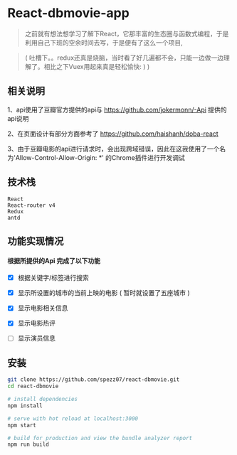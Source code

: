 # React-dbmovie-app

> 之前就有想法想学习了解下React，它那丰富的生态圈与函数式编程，于是利用自己下班的空余时间去写，于是便有了这么一个项目,

>( 吐槽下。。redux还真是烧脑，当时看了好几遍都不会，只能一边做一边理解了。相比之下Vuex用起来真是轻松愉快: ) )


## 相关说明
 1、api使用了豆瓣官方提供的api与 https://github.com/jokermonn/-Api 提供的api说明

 2、在页面设计有部分方面参考了 https://github.com/haishanh/doba-react 

 3、由于豆瓣电影的api进行请求时，会出现跨域错误，因此在这我使用了一个名为'Allow-Control-Allow-Origin: *'
 的Chrome插件进行开发调试





## 技术栈
```
React
React-router v4
Redux
antd  
```



## 功能实现情况
#### 根据所提供的Api 完成了以下功能
 - [x] 根据关键字/标签进行搜索
 - [x] 显示所设置的城市的当前上映的电影 ( 暂时就设置了五座城市 )
 - [x] 显示电影相关信息 
 - [x] 显示电影热评
 - [ ] 显示演员信息

 
 
 ## 安装
 
 ``` bash
 git clone https://github.com/spezz07/react-dbmovie.git
 cd react-dbmovie

 # install dependencies
 npm install
 
 # serve with hot reload at localhost:3000
 npm start
 
 # build for production and view the bundle analyzer report
 npm run build 
 ```
 

